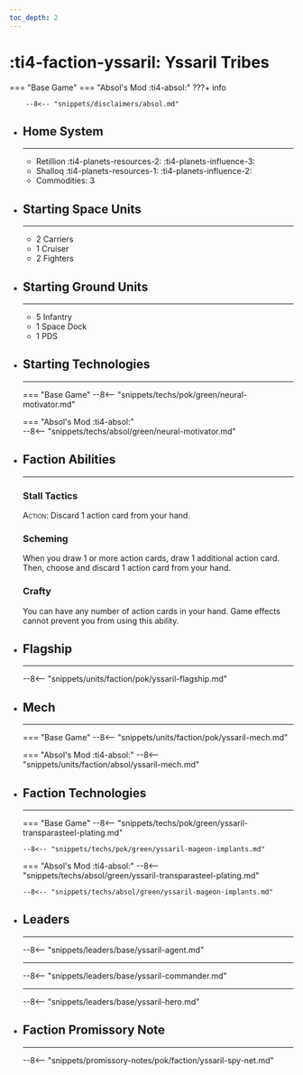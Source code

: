 ```yaml
---
toc_depth: 2
---
```


# :ti4-faction-yssaril: Yssaril Tribes
=== "Base Game"
=== "Absol's Mod :ti4-absol:" 
    ???+ info

        --8<-- "snippets/disclaimers/absol.md"

<div class="grid cards" markdown>

-   ## __Home System__

    ---

    * Retillion :ti4-planets-resources-2: :ti4-planets-influence-3:
    * Shalloq :ti4-planets-resources-1: :ti4-planets-influence-2:
    * Commodities: 3

</div>

<div class="grid cards" markdown>

-   ## __Starting Space Units__

    ---

    * 2 Carriers
    * 1 Cruiser
    * 2 Fighters

-   ## __Starting Ground Units__

    ---

    * 5 Infantry
    * 1 Space Dock
    * 1 PDS

-   ## __Starting Technologies__

    ---
    === "Base Game"
        --8<-- "snippets/techs/pok/green/neural-motivator.md"

    === "Absol's Mod :ti4-absol:"  
        --8<-- "snippets/techs/absol/green/neural-motivator.md"

-   ## __Faction Abilities__

    ---
    ### **Stall Tactics**
    
    <span style="font-variant:small-caps;">Action</span>: Discard 1 action card from your hand.

    ### **Scheming**

    When you draw 1 or more action cards, draw 1 additional action card. Then, choose and discard 1 action card from your hand.

    ### **Crafty**

    You can have any number of action cards in your hand. Game effects cannot prevent you from using this ability.

-   ## __Flagship__

    ---
    --8<-- "snippets/units/faction/pok/yssaril-flagship.md"

-   ## __Mech__

    ---
    === "Base Game"
        --8<-- "snippets/units/faction/pok/yssaril-mech.md"

    === "Absol's Mod :ti4-absol:"
        --8<-- "snippets/units/faction/absol/yssaril-mech.md"

-   ## __Faction Technologies__

    ---
    === "Base Game"
        --8<-- "snippets/techs/pok/green/yssaril-transparasteel-plating.md"

        --8<-- "snippets/techs/pok/green/yssaril-mageon-implants.md"

    === "Absol's Mod :ti4-absol:"
        --8<-- "snippets/techs/absol/green/yssaril-transparasteel-plating.md"

        --8<-- "snippets/techs/absol/green/yssaril-mageon-implants.md"

-   ## __Leaders__

    ---
    
    --8<-- "snippets/leaders/base/yssaril-agent.md"

    ---

    --8<-- "snippets/leaders/base/yssaril-commander.md"

    ---

    --8<-- "snippets/leaders/base/yssaril-hero.md"

-   ## __Faction Promissory Note__

    ---
    --8<-- "snippets/promissory-notes/pok/faction/yssaril-spy-net.md"

</div>